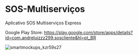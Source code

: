 # SOS-Multiserviços
Aplicativo SOS Multiserviços Express

Google Play Store: https://play.google.com/store/apps/details?id=com.andreluizzz299.soscliente&hl=pt_BR

![smartmockups_kzr59s27](https://user-images.githubusercontent.com/60305254/154515480-49384f53-8706-4ddb-a4d8-56ba73128917.jpg)
